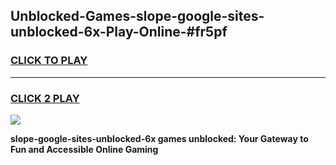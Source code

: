 
## Unblocked-Games-slope-google-sites-unblocked-6x-Play-Online-#fr5pf
<h3>
<a href="https://premium.freeplayer.one?title=slope-google-sites-unblocked-6x&ref=27F">CLICK TO PLAY</a></h3>
<hr>

<h3>
<a href="https://premium.freeplayer.one?title=slope-google-sites-unblocked-6x&ref=27F">CLICK 2 PLAY</a>
  
</h3>

<a href="https://premium.freeplayer.one?title=slope-google-sites-unblocked-6x&ref=27F"><img src="https://clearcache.store/games.png"></a>


**slope-google-sites-unblocked-6x games unblocked: Your Gateway to Fun and Accessible Online Gaming**
